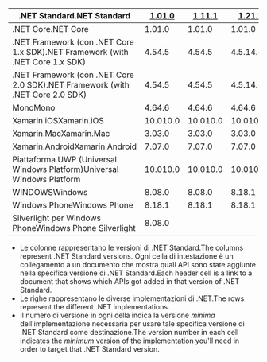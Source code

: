 | <span data-ttu-id="52f48-101">.NET Standard</span><span class="sxs-lookup"><span data-stu-id="52f48-101">.NET Standard</span></span>                             | <span data-ttu-id="52f48-102">[1.0]</span><span class="sxs-lookup"><span data-stu-id="52f48-102">[1.0]</span></span> | <span data-ttu-id="52f48-103">[1.1]</span><span class="sxs-lookup"><span data-stu-id="52f48-103">[1.1]</span></span>  | <span data-ttu-id="52f48-104">[1.2]</span><span class="sxs-lookup"><span data-stu-id="52f48-104">[1.2]</span></span> | <span data-ttu-id="52f48-105">[1.3]</span><span class="sxs-lookup"><span data-stu-id="52f48-105">[1.3]</span></span> | <span data-ttu-id="52f48-106">[1.4]</span><span class="sxs-lookup"><span data-stu-id="52f48-106">[1.4]</span></span> | <span data-ttu-id="52f48-107">[1.5]</span><span class="sxs-lookup"><span data-stu-id="52f48-107">[1.5]</span></span>      | <span data-ttu-id="52f48-108">[1.6]</span><span class="sxs-lookup"><span data-stu-id="52f48-108">[1.6]</span></span>      | <span data-ttu-id="52f48-109">[2.0]</span><span class="sxs-lookup"><span data-stu-id="52f48-109">[2.0]</span></span>      |
|-------------------------------------------|-------|--------|-------|-------|-------|------------|------------|------------|
| <span data-ttu-id="52f48-110">.NET Core</span><span class="sxs-lookup"><span data-stu-id="52f48-110">.NET Core</span></span>                                 | <span data-ttu-id="52f48-111">1.0</span><span class="sxs-lookup"><span data-stu-id="52f48-111">1.0</span></span>   | <span data-ttu-id="52f48-112">1.0</span><span class="sxs-lookup"><span data-stu-id="52f48-112">1.0</span></span>    | <span data-ttu-id="52f48-113">1.0</span><span class="sxs-lookup"><span data-stu-id="52f48-113">1.0</span></span>   | <span data-ttu-id="52f48-114">1.0</span><span class="sxs-lookup"><span data-stu-id="52f48-114">1.0</span></span>   | <span data-ttu-id="52f48-115">1.0</span><span class="sxs-lookup"><span data-stu-id="52f48-115">1.0</span></span>   | <span data-ttu-id="52f48-116">1.0</span><span class="sxs-lookup"><span data-stu-id="52f48-116">1.0</span></span>        | <span data-ttu-id="52f48-117">1.0</span><span class="sxs-lookup"><span data-stu-id="52f48-117">1.0</span></span>        | <span data-ttu-id="52f48-118">2.0</span><span class="sxs-lookup"><span data-stu-id="52f48-118">2.0</span></span>        |
| <span data-ttu-id="52f48-119">.NET Framework (con .NET Core 1.x SDK)</span><span class="sxs-lookup"><span data-stu-id="52f48-119">.NET Framework (with .NET Core 1.x SDK)</span></span>   | <span data-ttu-id="52f48-120">4.5</span><span class="sxs-lookup"><span data-stu-id="52f48-120">4.5</span></span>   | <span data-ttu-id="52f48-121">4.5</span><span class="sxs-lookup"><span data-stu-id="52f48-121">4.5</span></span>    | <span data-ttu-id="52f48-122">4.5.1</span><span class="sxs-lookup"><span data-stu-id="52f48-122">4.5.1</span></span> | <span data-ttu-id="52f48-123">4.6</span><span class="sxs-lookup"><span data-stu-id="52f48-123">4.6</span></span>   | <span data-ttu-id="52f48-124">4.6.1</span><span class="sxs-lookup"><span data-stu-id="52f48-124">4.6.1</span></span> | <span data-ttu-id="52f48-125">4.6.2</span><span class="sxs-lookup"><span data-stu-id="52f48-125">4.6.2</span></span>      |            |            |
| <span data-ttu-id="52f48-126">.NET Framework (con .NET Core 2.0 SDK)</span><span class="sxs-lookup"><span data-stu-id="52f48-126">.NET Framework (with .NET Core 2.0 SDK)</span></span>   | <span data-ttu-id="52f48-127">4.5</span><span class="sxs-lookup"><span data-stu-id="52f48-127">4.5</span></span>   | <span data-ttu-id="52f48-128">4.5</span><span class="sxs-lookup"><span data-stu-id="52f48-128">4.5</span></span>    | <span data-ttu-id="52f48-129">4.5.1</span><span class="sxs-lookup"><span data-stu-id="52f48-129">4.5.1</span></span> | <span data-ttu-id="52f48-130">4.6</span><span class="sxs-lookup"><span data-stu-id="52f48-130">4.6</span></span>   | <span data-ttu-id="52f48-131">4.6.1</span><span class="sxs-lookup"><span data-stu-id="52f48-131">4.6.1</span></span> | <span data-ttu-id="52f48-132">4.6.1</span><span class="sxs-lookup"><span data-stu-id="52f48-132">4.6.1</span></span>      | <span data-ttu-id="52f48-133">4.6.1</span><span class="sxs-lookup"><span data-stu-id="52f48-133">4.6.1</span></span>      | <span data-ttu-id="52f48-134">4.6.1</span><span class="sxs-lookup"><span data-stu-id="52f48-134">4.6.1</span></span>      |
| <span data-ttu-id="52f48-135">Mono</span><span class="sxs-lookup"><span data-stu-id="52f48-135">Mono</span></span>                                      | <span data-ttu-id="52f48-136">4.6</span><span class="sxs-lookup"><span data-stu-id="52f48-136">4.6</span></span>   | <span data-ttu-id="52f48-137">4.6</span><span class="sxs-lookup"><span data-stu-id="52f48-137">4.6</span></span>    | <span data-ttu-id="52f48-138">4.6</span><span class="sxs-lookup"><span data-stu-id="52f48-138">4.6</span></span>   | <span data-ttu-id="52f48-139">4.6</span><span class="sxs-lookup"><span data-stu-id="52f48-139">4.6</span></span>   | <span data-ttu-id="52f48-140">4.6</span><span class="sxs-lookup"><span data-stu-id="52f48-140">4.6</span></span>   | <span data-ttu-id="52f48-141">4.6</span><span class="sxs-lookup"><span data-stu-id="52f48-141">4.6</span></span>        | <span data-ttu-id="52f48-142">4.6</span><span class="sxs-lookup"><span data-stu-id="52f48-142">4.6</span></span>        | <span data-ttu-id="52f48-143">5.4</span><span class="sxs-lookup"><span data-stu-id="52f48-143">5.4</span></span>        |
| <span data-ttu-id="52f48-144">Xamarin.iOS</span><span class="sxs-lookup"><span data-stu-id="52f48-144">Xamarin.iOS</span></span>                               | <span data-ttu-id="52f48-145">10.0</span><span class="sxs-lookup"><span data-stu-id="52f48-145">10.0</span></span>  | <span data-ttu-id="52f48-146">10.0</span><span class="sxs-lookup"><span data-stu-id="52f48-146">10.0</span></span>   | <span data-ttu-id="52f48-147">10.0</span><span class="sxs-lookup"><span data-stu-id="52f48-147">10.0</span></span>  | <span data-ttu-id="52f48-148">10.0</span><span class="sxs-lookup"><span data-stu-id="52f48-148">10.0</span></span>  | <span data-ttu-id="52f48-149">10.0</span><span class="sxs-lookup"><span data-stu-id="52f48-149">10.0</span></span>  | <span data-ttu-id="52f48-150">10.0</span><span class="sxs-lookup"><span data-stu-id="52f48-150">10.0</span></span>       | <span data-ttu-id="52f48-151">10.0</span><span class="sxs-lookup"><span data-stu-id="52f48-151">10.0</span></span>       | <span data-ttu-id="52f48-152">10.14</span><span class="sxs-lookup"><span data-stu-id="52f48-152">10.14</span></span>      |
| <span data-ttu-id="52f48-153">Xamarin.Mac</span><span class="sxs-lookup"><span data-stu-id="52f48-153">Xamarin.Mac</span></span>                               | <span data-ttu-id="52f48-154">3.0</span><span class="sxs-lookup"><span data-stu-id="52f48-154">3.0</span></span>   | <span data-ttu-id="52f48-155">3.0</span><span class="sxs-lookup"><span data-stu-id="52f48-155">3.0</span></span>    | <span data-ttu-id="52f48-156">3.0</span><span class="sxs-lookup"><span data-stu-id="52f48-156">3.0</span></span>   | <span data-ttu-id="52f48-157">3.0</span><span class="sxs-lookup"><span data-stu-id="52f48-157">3.0</span></span>   | <span data-ttu-id="52f48-158">3.0</span><span class="sxs-lookup"><span data-stu-id="52f48-158">3.0</span></span>   | <span data-ttu-id="52f48-159">3.0</span><span class="sxs-lookup"><span data-stu-id="52f48-159">3.0</span></span>        | <span data-ttu-id="52f48-160">3.0</span><span class="sxs-lookup"><span data-stu-id="52f48-160">3.0</span></span>        | <span data-ttu-id="52f48-161">3.8</span><span class="sxs-lookup"><span data-stu-id="52f48-161">3.8</span></span>        |
| <span data-ttu-id="52f48-162">Xamarin.Android</span><span class="sxs-lookup"><span data-stu-id="52f48-162">Xamarin.Android</span></span>                           | <span data-ttu-id="52f48-163">7.0</span><span class="sxs-lookup"><span data-stu-id="52f48-163">7.0</span></span>   | <span data-ttu-id="52f48-164">7.0</span><span class="sxs-lookup"><span data-stu-id="52f48-164">7.0</span></span>    | <span data-ttu-id="52f48-165">7.0</span><span class="sxs-lookup"><span data-stu-id="52f48-165">7.0</span></span>   | <span data-ttu-id="52f48-166">7.0</span><span class="sxs-lookup"><span data-stu-id="52f48-166">7.0</span></span>   | <span data-ttu-id="52f48-167">7.0</span><span class="sxs-lookup"><span data-stu-id="52f48-167">7.0</span></span>   | <span data-ttu-id="52f48-168">7.0</span><span class="sxs-lookup"><span data-stu-id="52f48-168">7.0</span></span>        | <span data-ttu-id="52f48-169">7.0</span><span class="sxs-lookup"><span data-stu-id="52f48-169">7.0</span></span>        | <span data-ttu-id="52f48-170">8.0</span><span class="sxs-lookup"><span data-stu-id="52f48-170">8.0</span></span>        |
| <span data-ttu-id="52f48-171">Piattaforma UWP (Universal Windows Platform)</span><span class="sxs-lookup"><span data-stu-id="52f48-171">Universal Windows Platform</span></span>                | <span data-ttu-id="52f48-172">10.0</span><span class="sxs-lookup"><span data-stu-id="52f48-172">10.0</span></span>  | <span data-ttu-id="52f48-173">10.0</span><span class="sxs-lookup"><span data-stu-id="52f48-173">10.0</span></span>   | <span data-ttu-id="52f48-174">10.0</span><span class="sxs-lookup"><span data-stu-id="52f48-174">10.0</span></span>  | <span data-ttu-id="52f48-175">10.0</span><span class="sxs-lookup"><span data-stu-id="52f48-175">10.0</span></span>  | <span data-ttu-id="52f48-176">10.0</span><span class="sxs-lookup"><span data-stu-id="52f48-176">10.0</span></span>  | <span data-ttu-id="52f48-177">10.0.16299</span><span class="sxs-lookup"><span data-stu-id="52f48-177">10.0.16299</span></span> | <span data-ttu-id="52f48-178">10.0.16299</span><span class="sxs-lookup"><span data-stu-id="52f48-178">10.0.16299</span></span> | <span data-ttu-id="52f48-179">10.0.16299</span><span class="sxs-lookup"><span data-stu-id="52f48-179">10.0.16299</span></span> |
| <span data-ttu-id="52f48-180">WINDOWS</span><span class="sxs-lookup"><span data-stu-id="52f48-180">Windows</span></span>                                   | <span data-ttu-id="52f48-181">8.0</span><span class="sxs-lookup"><span data-stu-id="52f48-181">8.0</span></span>   | <span data-ttu-id="52f48-182">8.0</span><span class="sxs-lookup"><span data-stu-id="52f48-182">8.0</span></span>    | <span data-ttu-id="52f48-183">8.1</span><span class="sxs-lookup"><span data-stu-id="52f48-183">8.1</span></span>   |       |       |            |            |            |
| <span data-ttu-id="52f48-184">Windows Phone</span><span class="sxs-lookup"><span data-stu-id="52f48-184">Windows Phone</span></span>                             | <span data-ttu-id="52f48-185">8.1</span><span class="sxs-lookup"><span data-stu-id="52f48-185">8.1</span></span>   | <span data-ttu-id="52f48-186">8.1</span><span class="sxs-lookup"><span data-stu-id="52f48-186">8.1</span></span>    | <span data-ttu-id="52f48-187">8.1</span><span class="sxs-lookup"><span data-stu-id="52f48-187">8.1</span></span>   |       |       |            |            |            |
| <span data-ttu-id="52f48-188">Silverlight per Windows Phone</span><span class="sxs-lookup"><span data-stu-id="52f48-188">Windows Phone Silverlight</span></span>                 | <span data-ttu-id="52f48-189">8.0</span><span class="sxs-lookup"><span data-stu-id="52f48-189">8.0</span></span>   |        |       |       |       |            |            |            |

- <span data-ttu-id="52f48-190">Le colonne rappresentano le versioni di .NET Standard.</span><span class="sxs-lookup"><span data-stu-id="52f48-190">The columns represent .NET Standard versions.</span></span> <span data-ttu-id="52f48-191">Ogni cella di intestazione è un collegamento a un documento che mostra quali API sono state aggiunte nella specifica versione di .NET Standard.</span><span class="sxs-lookup"><span data-stu-id="52f48-191">Each header cell is a link to a document that shows which APIs got added in that version of .NET Standard.</span></span>
- <span data-ttu-id="52f48-192">Le righe rappresentano le diverse implementazioni di .NET.</span><span class="sxs-lookup"><span data-stu-id="52f48-192">The rows represent the different .NET implementations.</span></span>
- <span data-ttu-id="52f48-193">Il numero di versione in ogni cella indica la versione *minima* dell'implementazione necessaria per usare tale specifica versione di .NET Standard come destinazione.</span><span class="sxs-lookup"><span data-stu-id="52f48-193">The version number in each cell indicates the *minimum* version of the implementation you'll need in order to target that .NET Standard version.</span></span>

[1.0]: https://github.com/dotnet/standard/blob/master/docs/versions/netstandard1.0.md
[1.1]: https://github.com/dotnet/standard/blob/master/docs/versions/netstandard1.1.md
[1.2]: https://github.com/dotnet/standard/blob/master/docs/versions/netstandard1.2.md
[1.3]: https://github.com/dotnet/standard/blob/master/docs/versions/netstandard1.3.md
[1.4]: https://github.com/dotnet/standard/blob/master/docs/versions/netstandard1.4.md
[1.5]: https://github.com/dotnet/standard/blob/master/docs/versions/netstandard1.5.md
[1.6]: https://github.com/dotnet/standard/blob/master/docs/versions/netstandard1.6.md
[2.0]: https://github.com/dotnet/standard/blob/master/docs/versions/netstandard2.0.md
